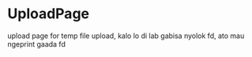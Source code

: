 # UploadPage
upload page for temp file upload, kalo lo di lab gabisa nyolok fd, ato mau ngeprint gaada fd
